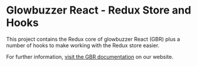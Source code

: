 # Glowbuzzer React - Redux Store and Hooks

This project contains the Redux core of glowbuzzer React (GBR) plus a number of hooks to make working with the
Redux store easier. 

For further information, [visit the GBR documentation](https://www.glowbuzzer.com/docs/gbr/overview) on our website.

